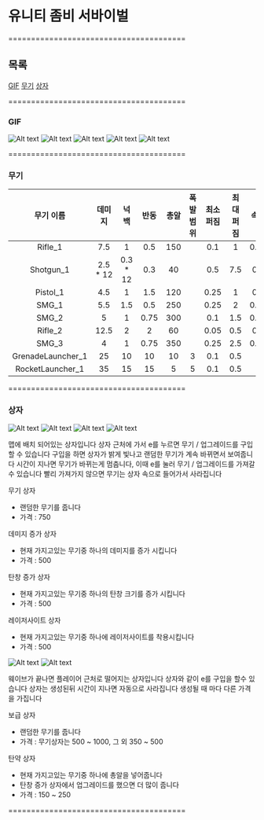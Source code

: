 # 유니티 좀비 서바이벌
=======================================

## 목록
[GIF](https://github.com/Newfoldergames/Zombie#gif)
[무기](https://github.com/Newfoldergames/Zombie#무기)
[상자](https://github.com/Newfoldergames/Zombie#상자)

=======================================

### GIF
![Alt text](/Images/Image_1.gif)
![Alt text](/Images/Image_2.gif)
![Alt text](/Images/Image_3.gif)
![Alt text](/Images/Image_4.gif)
![Alt text](/Images/Image_5.gif)

=======================================

### 무기
|     무기 이름     |  데미지  |   넉백   | 반동 | 총알 | 폭발 범위 | 최소 퍼짐 | 최대 퍼짐 | 속도 | 반자동 |
|:-----------------:|:--------:|:--------:|:----:|:----:|:---------:|:---------:|:---------:|:----:|:------:|
|      Rifle_1      |    7.5   |     1    |  0.5 |  150 |           |    0.1    |     1     | 0.05 |        |
|     Shotgun_1     | 2.5 * 12 | 0.3 * 12 |  0.3 |  40  |           |    0.5    |    7.5    |  0.5 |    O   |
|      Pistol_1     |    4.5   |     1    |  1.5 |  120 |           |    0.25   |     1     |  0.1 |    O   |
|       SMG_1       |    5.5   |    1.5   |  0.5 |  250 |           |    0.25   |     2     | 0.11 |        |
|       SMG_2       |     5    |     1    | 0.75 |  300 |           |    0.1    |    1.5    | 0.06 |        |
|      Rifle_2      |   12.5   |     2    |   2  |  60  |           |    0.05   |    0.5    |  0.1 |    O   |
|       SMG_3       |     4    |     1    | 0.75 |  350 |           |    0.25   |    2.5    | 0.05 |        |
| GrenadeLauncher_1 |    25    |    10    |  10  |  10  |     3     |    0.1    |    0.5    |   2  |    O   |
|  RocketLauncher_1 |    35    |    15    |  15  |   5  |     5     |    0.1    |    0.5    |   2  |    O   |

=======================================

### 상자
![Alt text](/Images/Image_Box_1.png)
![Alt text](/Images/Image_Box_2.png)
![Alt text](/Images/Image_Box_3.png)
![Alt text](/Images/Image_Box_4.png)

맵에 배치 되어있는 상자입니다
상자 근처에 가서 e를 누르면 무기 / 업그레이드를 구입할 수 있습니다
구입을 하면 상자가 밝게 빛나고 랜덤한 무기가 계속 바뀌면서 보여줍니다
시간이 지나면 무기가 바뀌는게 멈춥니다, 이때 e를 눌러 무기 / 업그레이드를 가져갈 수 있습니다
빨리 가져가지 않으면 무기는 상자 속으로 들어가서 사라집니다

무기 상자
- 랜덤한 무기를 줍니다
- 가격 : 750

데미지 증가 상자
- 현재 가지고있는 무기중 하나의 데미지를 증가 시킵니다
- 가격 : 500

탄창 증가 상자
- 현재 가지고있는 무기중 하나의 탄창 크기를 증가 시킵니다
- 가격 : 500

레이저사이트 상자
- 현재 가지고있는 무기중 하나에 레이저사이트를 착용시킵니다
- 가격 : 500

![Alt text](/Images/Image_Crate_1.png)
![Alt text](/Images/Image_Crate_2.png)

웨이브가 끝나면 플레이어 근처로 떨어지는 상자입니다
상자와 같이 e를 구입을 할수 있습니다
상자는 생성된뒤 시간이 지나면 자동으로 사라집니다
생성될 때 마다 다른 가격을 가집니다

보급 상자
- 랜덤한 무기를 줍니다
- 가격 : 무기상자는 500 ~ 1000, 그 외 350 ~ 500

탄약 상자
- 현재 가지고있는 무기중 하나에 총알을 넣어줍니다
- 탄창 증가 상자에서 업그레이드를 했으면 더 많이 줍니다
- 가격 : 150 ~ 250

=======================================
